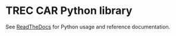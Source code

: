 # TREC CAR Python library

See [ReadTheDocs](https://trec-car-tools.readthedocs.io/en/latest/) for Python
usage and reference documentation.
